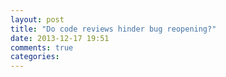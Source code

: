 ```yaml
---
layout: post
title: "Do code reviews hinder bug reopening?"
date: 2013-12-17 19:51
comments: true
categories: 
---
```


